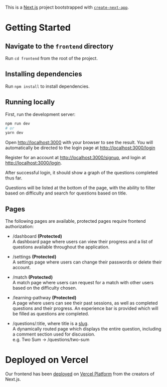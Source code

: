 This is a [Next.js](https://nextjs.org/) project bootstrapped with [`create-next-app`](https://github.com/vercel/next.js/tree/canary/packages/create-next-app).

# Getting Started

## Navigate to the `frontend` directory

Run `cd frontend` from the root of the project.

## Installing dependencies

Run `npm install` to install dependencies.

## Running locally

First, run the development server:

```bash
npm run dev
# or
yarn dev
```

Open [http://localhost:3000](http://localhost:3000) with your browser to see the result.
You will automatically be directed to the login page at [http://localhost:3000/login](http://localhost:3000/login)

Register for an account at [http://localhost:3000/signup](http://localhost:3000/signup), and login at [http://localhost:3000/login](http://localhost:3000/login).

After successful login, it should show a graph of the questions completed thus far.

Questions will be listed at the bottom of the page, with the ability to filter based on difficulty and search for questions based on title.

## Pages

The following pages are available, protected pages require frontend authorization:
* /dashboard **(Protected)**  
    A dashboard page where users can view their progress and a list of questions available throughout the application.

* /settings **(Protected)**  
    A settings page where users can change their passwords or delete their account.

* /match **(Protected)**  
    A match page where users can request for a match with other users based on the difficulty chosen.

* /learning-pathway **(Protected)**  
    A page where users can see their past sessions, as well as completed questions and their progress. An experience bar is provided which will be filled as questions are completed.


* /questions/:title, where title is a [slug](https://itnext.io/whats-a-slug-f7e74b6c23e0).  
A dynamically routed page which displays the entire question, including a comment section used for discussion.  
e.g. Two Sum -> /questions/two-sum


# Deployed on Vercel

Our frontend has been [deployed](https://frontend-git-main-cs-3219-g55.vercel.app/) on [Vercel Platform](https://vercel.com/new?utm_medium=default-template&filter=next.js&utm_source=create-next-app&utm_campaign=create-next-app-readme) from the creators of Next.js.
